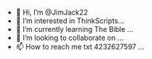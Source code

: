 - 👋 Hi, I’m @JimJack22
- 👀 I’m interested in ThinkScripts...
- 🌱 I’m currently learning The Bible ...
- 💞️ I’m looking to collaborate on ...
- 📫 How to reach me txt 4232627597 ...

<!---
JimJack22/JimJack22 is a ✨ special ✨ repository because its `README.md` (this file) appears on your GitHub profile.
You can click the Preview link to take a look at your changes.
--->
